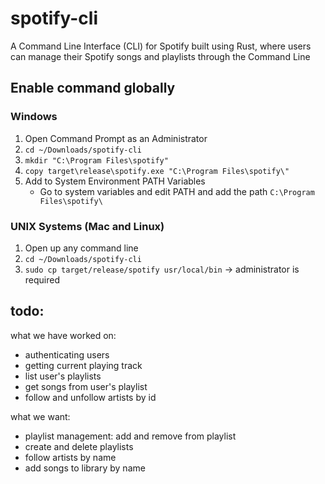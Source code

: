 # spotify-cli

A Command Line Interface (CLI) for Spotify built using Rust, where users can manage their Spotify songs and playlists through the Command Line

## Enable command globally

### Windows

1. Open Command Prompt as an Administrator
2. `cd ~/Downloads/spotify-cli`
3. `mkdir "C:\Program Files\spotify"`
4. `copy target\release\spotify.exe "C:\Program Files\spotify\"`
5. Add to System Environment PATH Variables
   - Go to system variables and edit PATH and add the path `C:\Program Files\spotify\`

### UNIX Systems (Mac and Linux)

1. Open up any command line
2. `cd ~/Downloads/spotify-cli`
3. `sudo cp target/release/spotify usr/local/bin` -> administrator is required

## todo:

what we have worked on:
- authenticating users
- getting current playing track
- list user's playlists
- get songs from user's playlist
- follow and unfollow artists by id

what we want:
- playlist management: add and remove from playlist
- create and delete playlists
- follow artists by name
- add songs to library by name

